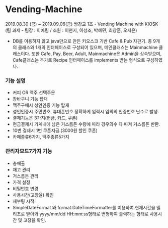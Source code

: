 # Vending-Machine

2019.08.30 (금) ~ 2019.09.06(금) 쌍강교 1조 - Vending Machine with KIOSK (팀 과제 - 팀장 : 이예림 / 조원 : 이현지, 이성조, 박혜민, 최창훈, 오지은)

- DB를 이용하지 않고 java만으로 만든 키오스크 기반 Cafe & Pub 자판기.
총 9개의 클래스와 1개의 인터페이스로 구성되어 있으며, 메인클래스는 Mainmachine 클래스이다.
또한 Cafe, Pay, Beer, Adult, Mainmachine은 Admin을 상속받으며, Cafe클래스는 추가로 Recipe 인터페이스를 implements 받는 형식으로 구성하였다.

### 기능 설명

- 커피 OR 맥주 선택주문  
- 장바구니 기능 탑재  
- 맥주구매시 성인인증 기능 탑재  
- 성인인증시 주민번호, 휴대폰번호 정확하게 입력시 임의의 인증번호 난수로 발생.  
- 결제기능은 3가지(현금, 카드, 쿠폰)  
- 현금결제시 기계내에 남은 거스름돈 수량에 따라 경우의수 다 따져 거스름돈 반환.  
- 10번 결제시 1번 쿠폰지급.(3000원 할인 쿠폰)  
- 카페종류6가지, 맥주종류5가지  

### 관리자모드7가지 기능

- 총매출  
- 재고 관리  
- 거스름돈 관리  
- 가격 설정  
- 비밀번호 변경  
- 사용시간(고장율) 확인  
- 재부팅 시작  
- SimpleDateFormat 와 format.DateTimeFormatter를 이용하여 현재시간을 밀리초로 받아와 yyyy/mm/dd HH:mm:ss형태로 변형하여 출력하는 형태로 사용시간 및 고장율 확인.  
